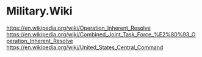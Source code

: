 # Military.Wiki
https://en.wikipedia.org/wiki/Operation_Inherent_Resolve https://en.wikipedia.org/wiki/Combined_Joint_Task_Force_%E2%80%93_Operation_Inherent_Resolve https://en.wikipedia.org/wiki/United_States_Central_Command
